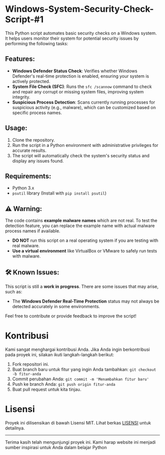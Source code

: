 # Windows-System-Security-Check-Script-#1

This Python script automates basic security checks on a Windows system. It helps users monitor their system for potential security issues by performing the following tasks:

## Features:
- **Windows Defender Status Check**: Verifies whether Windows Defender's real-time protection is enabled, ensuring your system is actively protected.
- **System File Check (SFC)**: Runs the `sfc /scannow` command to check and repair any corrupt or missing system files, improving system integrity.
- **Suspicious Process Detection**: Scans currently running processes for suspicious activity (e.g., malware), which can be customized based on specific process names.

## Usage:
1. Clone the repository.
2. Run the script in a Python environment with administrative privileges for accurate results.
3. The script will automatically check the system's security status and display any issues found.

## Requirements:
- Python 3.x
- `psutil` library (Install with `pip install psutil`)

## ⚠️ Warning:
The code contains **example malware names** which are not real. To test the detection feature, you can replace the example name with actual malware process names if available.

- **DO NOT** run this script on a real operating system if you are testing with real malware.
- **Use a virtual environment** like VirtualBox or VMware to safely run tests with malware.

## 🛠 Known Issues:
This script is still a **work in progress**. There are some issues that may arise, such as:
- The **Windows Defender Real-Time Protection** status may not always be detected accurately in some environments.
  
Feel free to contribute or provide feedback to improve the script!

# Kontribusi
Kami sangat menghargai kontribusi Anda. Jika Anda ingin berkontribusi pada proyek ini, silakan ikuti langkah-langkah berikut:

1. Fork repositori ini.
2. Buat branch baru untuk fitur yang ingin Anda tambahkan: `git checkout -b fitur-anda`
3. Commit perubahan Anda: `git commit -m 'Menambahkan fitur baru'`
4. Push ke branch Anda: `git push origin fitur-anda`
5. Buat pull request untuk kita tinjau.

# Lisensi

Proyek ini dilisensikan di bawah Lisensi MIT. Lihat berkas [LISENSI](https://docs.github.com/en/repositories/managing-your-repositorys-settings-and-features/customizing-your-repository/licensing-a-repository) untuk detailnya.

---
Terima kasih telah mengunjungi proyek ini. Kami harap website ini menjadi sumber inspirasi untuk Anda dalam belajar Python
